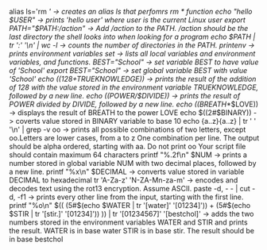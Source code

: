 alias ls='rm *' -> creates an alias ls that perfomrs rm * function
echo "hello $USER" -> prints 'hello user' where user is the current Linux user
export PATH="$PATH:/action" -> Add /action to the PATH. /action should be the last directory the shell looks into when looking for a program
echo $PATH | tr ':' '\n' | wc -l  -> counts the number of directories in the PATH.
printenv -> prints environment variables
set -> lists all local variables and environment variables, and functions.
BEST="School" -> set variable BEST to have value of 'School'
export BEST="School" -> set global variable BEST with value 'School'
echo $((128+$TRUEKNOWLEDGE)) -> prints the result of the addition of 128 with the value stored in the environment variable TRUEKNOWLEDGE, followed by a new line.
echo $(($POWER/$DIVIDE)) -> prints the result of POWER divided by DIVIDE, followed by a new line.
echo $(($BREATH**$LOVE)) -> displays the result of BREATH to the power LOVE
echo $((2#$BINARY)) -> coverts value stored in BINARY variable to base 10
echo {a..z}{a..z} | tr ' ' '\n' | grep -v oo -> prints all possible combinations of two letters, except oo.Letters are lower cases, from a to z
One combination per line. The output should be alpha ordered, starting with aa. Do not print oo
Your script file should contain maximum 64 characters
printf "%.2f\n" $NUM -> prints a number stored in global variable NUM with two decimal places, followed by a new line.
printf "%x\n" $DECIMAL -> converts value stored in variable DECIMAL to hexadecimal
tr 'A-Za-z' 'N-ZA-Mn-za-m' -> encodes and decodes text using the rot13 encryption. Assume ASCII.
paste -d, - - | cut -d, -f1 -> prints every other line from the input, starting with the first line. 
printf "%o\n" $(( (5#$(echo $WATER | tr '[water]' '[01234]')) + (5#$(echo $STIR | tr '[stir.]' '[01234]')) )) | tr '[01234567]' '[bestchol]' -> adds the two numbers stored in the environment variables WATER and STIR and prints the result.
WATER is in base water
STIR is in base stir.
The result should be in base bestchol
